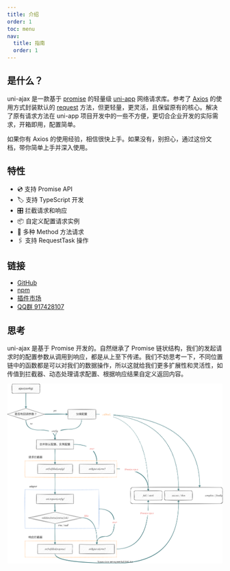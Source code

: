 ```yaml
---
title: 介绍
order: 1
toc: menu
nav:
  title: 指南
  order: 1
---
```


## 是什么？

uni-ajax 是一款基于 [promise](https://javascript.info/promise-basics) 的轻量级 [uni-app](https://uniapp.dcloud.io/) 网络请求库。参考了 [Axios](https://github.com/axios/axios) 的使用方式封装默认的 [request](https://uniapp.dcloud.io/api/request/request) 方法，但更轻量，更灵活，且保留原有的核心。解决了原有请求方法在 uni-app 项目开发中的一些不方便，更切合企业开发的实际需求，开箱即用，配置简单。

如果你有 Axios 的使用经验，相信很快上手。如果没有，别担心，通过这份文档，带你简单上手并深入使用。

## 特性

- 💿 支持 Promise API
- 🏷 支持 TypeScript 开发
- 🎛 拦截请求和响应
- 📦 自定义配置请求实例
- 📡 多种 Method 方法请求
- 🖇 支持 RequestTask 操作

## 链接

- [GitHub](https://github.com/ponjs/uni-ajax)
- [npm](https://www.npmjs.com/package/uni-ajax)
- [插件市场](https://ext.dcloud.net.cn/plugin?id=2351)
- [QQ群 917428107](https://qm.qq.com/cgi-bin/qm/qr?k=a0NaOxj875pQzpGh0MEx5jJPZnKAw_IM&jump_from=webapi)

## 思考

uni-ajax 是基于 Promise 开发的。自然继承了 Promise 链状结构，我们的发起请求时的配置参数从调用到响应，都是从上至下传递。我们不妨思考一下，不同位置链中的函数都是可以对我们的数据操作，所以这就给我们更多扩展性和灵活性，如传值到拦截器、动态处理请求配置、根据响应结果自定义返回内容。

<img src="./schematic.svg" width="768px" />
